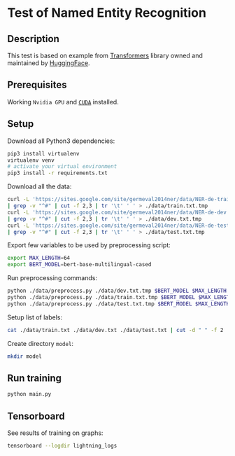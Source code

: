 # Test of Named Entity Recognition 

## Description

This test is based on example from [Transformers](https://github.com/huggingface/transformers/tree/master/examples/ner) library owned and maintained by [HuggingFace](https://huggingface.co/).

## Prerequisites

Working `Nvidia GPU` and [`CUDA`](https://developer.nvidia.com/cuda-downloads) installed.

## Setup

Download all Python3 dependencies:

```sh
pip3 install virtualenv
virtualenv venv
# activate your virtual environment
pip3 install -r requirements.txt
```

Download all the data:

```sh
curl -L 'https://sites.google.com/site/germeval2014ner/data/NER-de-train.tsv?attredirects=0&d=1' \
| grep -v "^#" | cut -f 2,3 | tr '\t' ' ' > ./data/train.txt.tmp
curl -L 'https://sites.google.com/site/germeval2014ner/data/NER-de-dev.tsv?attredirects=0&d=1' \
| grep -v "^#" | cut -f 2,3 | tr '\t' ' ' > ./data/dev.txt.tmp
curl -L 'https://sites.google.com/site/germeval2014ner/data/NER-de-test.tsv?attredirects=0&d=1' \
| grep -v "^#" | cut -f 2,3 | tr '\t' ' ' > ./data/test.txt.tmp
```

Export few variables to be used by preprocessing script:

```sh
export MAX_LENGTH=64
export BERT_MODEL=bert-base-multilingual-cased
```

Run preprocessing commands:

```sh
python ./data/preprocess.py ./data/dev.txt.tmp $BERT_MODEL $MAX_LENGTH > ./data/dev.txt
python ./data/preprocess.py ./data/train.txt.tmp $BERT_MODEL $MAX_LENGTH > ./data/train.txt
python ./data/preprocess.py ./data/test.txt.tmp $BERT_MODEL $MAX_LENGTH > ./data/test.txt
```

Setup list of labels:

```sh
cat ./data/train.txt ./data/dev.txt ./data/test.txt | cut -d " " -f 2 | grep -v "^$"| sort | uniq > ./data/labels.txt
```

Create directory `model`:

```sh
mkdir model
```

## Run training

```sh
python main.py
```

## Tensorboard

See results of training on graphs:

```sh
tensorboard --logdir lightning_logs
```

